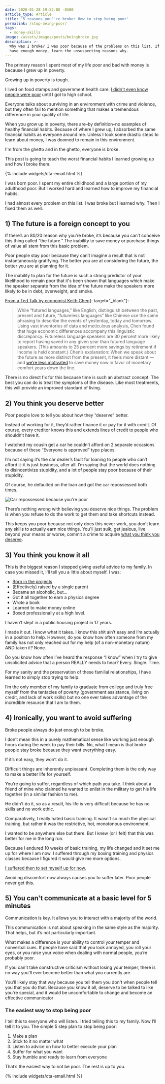 ```yaml
---
date: 2020-01-28 19:52:00 -0500
article_type: Article
title: '5 reasons you''re broke: How to stop being poor'
permalink: /stop-being-poor/
tags:
  - money-skills
image: /assets/images/posts/beingbroke.jpg
description: >-
  Why was I broke? I was poor because of the problems on this list. If you don't
  have enough money, learn the unsuspecting reasons why.
---
```

The primary reason I spent most of my life poor and bad with money is because I grew up in poverty.

Growing up in poverty is tough.

I lived on food stamps and government health care. [I didn't even know people were poor](/working-at-a-homeless-shelter/) until I got to high school.

Everyone talks about surviving in an environment with crime and violence, but they often fail to mention something that makes a tremendous difference in your quality of life.

When you grow up in poverty, there are–by definition–no examples of healthy financial habits. Because of where I grew up, I absorbed the same financial habits as everyone around me. Unless I took some drastic steps to learn about money, I was doomed to remain in this environment.

I'm from the ghetto and in the ghetto, everyone is broke.

This post is going to teach the worst financial habits I learned growing up and how I broke them.

{% include widgets/cta-email.html %}

I was born poor. I spent my entire childhood and a large portion of my adulthood poor. But I worked hard and learned how to improve my financial habits.

I had almost every problem on this list. I was broke but I learned why. Then I fixed them as well.

## 1) The future is a foreign concept to you

If there’s an 80/20 reason why you’re broke, it’s because you can’t conceive this thing called “the future.” The inability to save money or purchase things of value all stem from this basic problem.

Poor people stay poor because they can’t imagine a result that is not instantaneously gratifying. The better you are at considering the future, the better you are at planning for it.

The inability to plan for the future is such a strong predictor of your likelihood to remain poor that it's been shown that languages which make the speaker separate from the idea of the future make the speakers more likely to be in debt, overweight, and smoke.

[From a Ted Talk by economist Keith Chen](https://ideas.ted.com/5-examples-of-how-the-languages-we-speak-can-affect-the-way-we-think/){: target="_blank"}\:

> While “futured languages,” like English, distinguish between the past, present and future, “futureless languages” like Chinese use the same phrasing to describe the events of yesterday, today and tomorrow. Using vast inventories of data and meticulous analysis, Chen found that huge economic differences accompany this linguistic discrepancy. Futureless language speakers are 30 percent more likely to report having saved in any given year than futured language speakers. (This amounts to 25 percent more savings by retirement if income is held constant.) Chen’s explanation: When we speak about the future as more distinct from the present, it feels more distant — and [we’re less motivated](/how-to-get-motivated/) to save money now in favor of monetary comfort years down the line.

There is no direct fix for this because time is such an abstract concept. The best you can do is treat the symptoms of the disease. Like most treatments, this will provide an improved standard of living.

## 2) You think you deserve better

Poor people love to tell you about how they “deserve” better.

Instead of working for it, they’d rather finance it or pay for it with credit. Of course, every creditor knows this and extends lines of credit to people who shouldn’t have it.

I watched my cousin get a car he couldn’t afford on 2 separate occasions because of these “Everyone is approved” type places.

I’m not saying it’s the car dealer’s fault for loaning to people who can’t afford it–it is just business, after all. I’m saying that the world does nothing to disincentivize stupidity, and a lot of people stay poor because of their stupidity.

Of course, he defaulted on the loan and got the car repossessed both times.

![Car repossessed because you're poor](/assets/images/posts/repossessed-car.jpeg "Car repossessed because you're poor")

There’s nothing wrong with believing you deserve nice things. The problem is when you refuse to do the work to get them and take shortcuts instead.

This keeps you poor because not only does this never work, you don’t learn any skills to actually earn nice things. You'll just sulk, get jealous, live beyond your means or worse, commit a crime to acquire [what you think you deserve](/personal-freedom/).

## 3) You think you know it all

This is the biggest reason I stopped giving useful advice to my family. In case you missed it, I'll tell you a little about myself. I was:

* [Born in the projects](/the-projects/)
* (Effectively) raised by a single parent
* Became an alcoholic, but…
* Got it all together to earn a physics degree
* Wrote a book
* Learned to make money online
* Boxed professionally at a high level.

I haven’t slept in a public housing project in 17 years.

I made it out. I know what it takes. I know this shit ain’t easy and I’m actually in a position to help. However, do you know how often someone from my family has not only reached out for my help (of a non-monetary nature) AND taken it? None.

Do you know how often I’ve heard the response “I know” when I try to give unsolicited advice that a person REALLY needs to hear? Every. Single. Time.

For my sanity and the preservation of these familial relationships, I have learned to simply stop trying to help.

I’m the only member of my family to graduate from college and truly free myself from the tentacles of poverty (government assistance, living on credit, and lack of work skills) but no one ever takes advantage of the incredible resource that I am to them.

## 4) Ironically, you want to avoid suffering

Broke people always do just enough to be broke.

I don’t mean this in a purely mathematical sense like working just enough hours during the week to pay their bills. No, what I mean is that broke people stay broke because they want everything easy.

If it’s not easy, they won’t do it.

Difficult things are inherently unpleasant. Completing them is the only way to make a better life for yourself.

You’re going to suffer, regardless of which path you take. I think about a friend of mine who claimed he wanted to enlist in the military to get his life together (in a similar fashion to me).

He didn’t do it, so as a result, his life is very difficult because he has no skills and no work ethic.

Comparatively, I really hated basic training. It wasn’t so much the physical training, but rather it was the restrictive, hot, monotonous environment.

I wanted to be anywhere else but there. But I knew (or I felt) that this was better for me in the long run.

Because I endured 10 weeks of basic training, my life changed and it set me up for where I am now. I suffered through my boxing training and physics classes because I figured it would give me more options.

[I suffered then to set myself up for now.](https://edlatimore.com/how-to-get-your-life-together/)

Avoiding discomfort now always causes you to suffer later. Poor people never get this.

## 5) You can't communicate at a basic level for 5 minutes

Communication is key. It allows you to interact with a majority of the world.

This communication is not about speaking in the same style as the majority. That helps, but it’s not particularly important.

What makes a difference is your ability to control your temper and nonverbal cues. If people have said that you look annoyed, you roll your eyes, or you raise your voice when dealing with normal people, you’re probably poor.

If you can't take constructive criticism without losing your temper, there is no way you'll ever become better than what you currently are.

You’ll likely stay that way because you tell them you don't when people tell you that you do that. Because you know it all, deserve to be talked to like you're special, and it would be uncomfortable to change and become an effective communicator

### The easiest way to stop being poor

I tell this to everyone who will listen. I tried telling this to my family. Now I’ll tell it to you. The simple 5 step plan to stop being poor:

1. Make a plan
2. Stick to it no matter what
3. Listen to advice on how to better execute your plan
4. Suffer for what you want
5. Stay humble and ready to learn from everyone

That’s the easiest way to not be poor. The rest is up to you.

{% include widgets/cta-email.html %}
